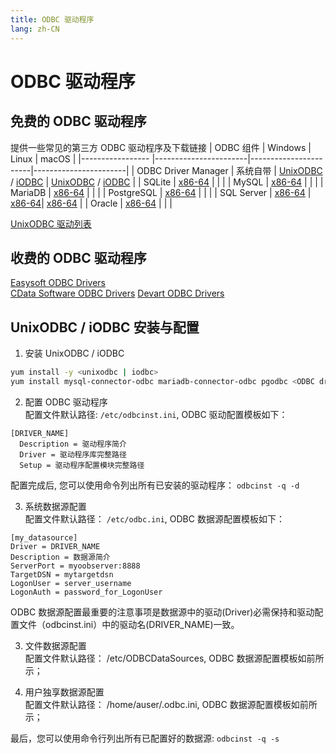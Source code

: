 ```yaml
---
title: ODBC 驱动程序
lang: zh-CN
---
```


# ODBC 驱动程序

## 免费的 ODBC 驱动程序
提供一些常见的第三方 ODBC 驱动程序及下载链接
| ODBC 组件           | Windows               | Linux                 | macOS                 |
|-----------------    |-----------------------|-----------------------|-----------------------|
| ODBC Driver Manager | 系统自带               | [UnixODBC](http://www.unixodbc.org/) / [iODBC](http://www.iodbc.org/dataspace/doc/iodbc/wiki/iodbcWiki/Downloads) | [UnixODBC](http://www.unixodbc.org/) / [iODBC](http://www.iodbc.org/dataspace/doc/iodbc/wiki/iodbcWiki/Downloads) |
| SQLite              | [x86-64](http://www.ch-werner.de/sqliteodbc/sqliteodbc_w64.exe) | | |
| MySQL               | [x86-64](https://cdn.mysql.com//Downloads/Connector-ODBC/8.0/mysql-connector-odbc-8.0.29-winx64.msi) | | |
| MariaDB             | [x86-64](https://storage.googleapis.com/downloads-cdn.mariadb.com/mariadb_server/10.8/10.8.3/winx64-packages/mariadb-10.8.3-winx64.msi) | | |
| PostgreSQL          | [x86-64](https://ftp.postgresql.org/pub/odbc/versions/msi/psqlodbc_13_02_0000-x64.zip) | | |
| SQL Server          | [x86-64](https://download.microsoft.com/download/1/a/4/1a4a49b8-9fe6-4237-be0d-a6b8f2d559b5/en-US/18.0.1.1/x64/msodbcsql.msi) | [x86-64](https://docs.microsoft.com/en-us/sql/connect/odbc/linux-mac/installing-the-microsoft-odbc-driver-for-sql-server)| [x86-64](https://docs.microsoft.com/en-us/sql/connect/odbc/linux-mac/install-microsoft-odbc-driver-sql-server-macos?view=sql-server-ver16) |
| Oracle              | [x86-64](https://www.oracle.com/database/technologies/dotnet-odacdeploy-downloads.html) | | |

[UnixODBC 驱动列表](http://www.unixodbc.org/drivers.html)

## 收费的 ODBC 驱动程序
[Easysoft ODBC Drivers](https://www.easysoft.com/products/data_access/index.html#odbc-drivers)<br/>
[CData Software ODBC Drivers](https://www.cdata.com/odbc/)
[Devart ODBC Drivers](https://www.devart.com/odbc/)

## UnixODBC / iODBC 安装与配置
1. 安装 UnixODBC / iODBC
```bash
yum install -y <unixodbc | iodbc>
yum install mysql-connector-odbc mariadb-connector-odbc pgodbc <ODBC driver package>
```

2. 配置 ODBC 驱动程序<br/>
配置文件默认路径: `/etc/odbcinst.ini`, ODBC 驱动配置模板如下：
```
[DRIVER_NAME]
  Description = 驱动程序简介
  Driver = 驱动程序库完整路径
  Setup = 驱动程序配置模块完整路径
```
配置完成后, 您可以使用命令列出所有已安装的驱动程序： `odbcinst -q -d`

3. 系统数据源配置<br/>
配置文件默认路径： `/etc/odbc.ini`, ODBC 数据源配置模板如下：
```
[my_datasource]
Driver = DRIVER_NAME
Description = 数据源简介
ServerPort = myoobserver:8888
TargetDSN = mytargetdsn
LogonUser = server_username
LogonAuth = password_for_LogonUser
```
ODBC 数据源配置最重要的注意事项是数据源中的驱动(Driver)必需保持和驱动配置文件（odbcinst.ini）中的驱动名(DRIVER_NAME)一致。

3. 文件数据源配置<br/>
配置文件默认路径： /etc/ODBCDataSources, ODBC 数据源配置模板如前所示；

5. 用户独享数据源配置<br/>
配置文件默认路径： /home/auser/.odbc.ini, ODBC 数据源配置模板如前所示；

最后，您可以使用命令行列出所有已配置好的数据源: `odbcinst -q -s`